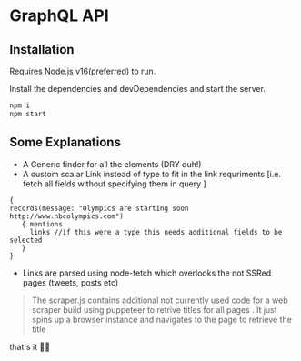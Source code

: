 # GraphQL API

## Installation

Requires [Node.js](https://nodejs.org/) v16(preferred) to run.

Install the dependencies and devDependencies and start the server.

```sh
npm i
npm start
```

## Some Explanations

- A Generic finder for all the elements (DRY duh!)
- A custom scalar Link instead of type to fit in the link requriments [i.e. fetch all fields without specifying them in query ]

```
{
records(message: "Olympics are starting soon http://www.nbcolympics.com")
   { mentions
     links //if this were a type this needs additional fields to be selected
   }
}
```

- Links are parsed using node-fetch which overlooks the not SSRed pages (tweets, posts etc)

> The scraper.js contains additional not currently used code for a web scraper
> build using puppeteer to retrive titles for all pages . It just spins up a browser
> instance and navigates to the page to retrieve the title

that's it ✌🏽
